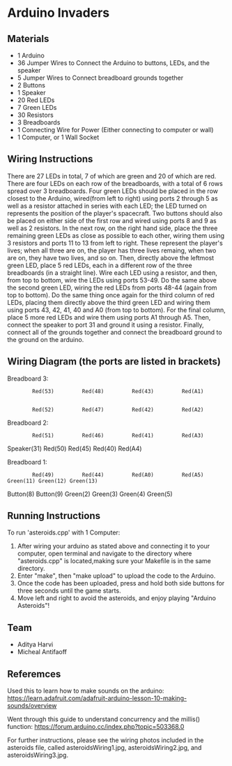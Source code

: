 # Arduino Invaders

## Materials
- 1 Arduino
- 36 Jumper Wires to Connect the Arduino to buttons, LEDs, and the speaker
- 5 Jumper Wires to Connect breadboard grounds together 
- 2 Buttons
- 1 Speaker
- 20 Red LEDs
- 7 Green LEDs
- 30 Resistors
- 3 Breadboards
- 1 Connecting Wire for Power (Either connecting to computer or wall)
- 1 Computer, or 1 Wall Socket

## Wiring Instructions
There are 27 LEDs in total, 7 of which are green and 20 of which are red. 
There are four LEDs on each row of the breadboards, with a total of 6 rows
spread over 3 breadboards. Four green LEDs should be placed in the row
closest to the Arduino, wired(from left to right) using ports 2 through 5 
as well as a resistor attached in series with each LED; the LED turned on 
represents the position of the player's spacecraft. Two buttons should also 
be placed on either side of the first row and wired using ports 8 and 9 
as well as 2 resistors. In the next row, on the right hand side, place the
three remaining green LEDs as close as possible to each other, wiring them 
using 3 resistors and ports 11 to 13 from left to right. These represent the 
player's lives; when all three are on, the player has three lives remaing, when 
two are on, they have two lives, and so on. Then, directly above the leftmost 
green LED, place 5 red LEDs, each in a different row of the three breadboards 
(in a straight line). Wire each LED using a resistor, and then, from top to 
bottom, wire the LEDs using ports 53-49. Do the same above the second green 
LED, wiring the red LEDs from ports 48-44 (again from top to bottom). Do the 
same thing once again for the third column of red LEDs, placing them directly 
above the third green LED and wiring them using ports 43, 42, 41, 40 and A0 
(from top to bottom). For the final column, place 5 more red LEDs and wire them 
using ports A1 through A5. Then, connect the speaker to port 31 and ground it 
using a resistor. Finally, connect all of the grounds together and connect the 
breadboard ground to the ground on the arduino.

## Wiring Diagram (the ports are listed in brackets)
Breadboard 3:

            Red(53)         Red(48)         Red(43)         Red(A1)


            Red(52)         Red(47)         Red(42)         Red(A2)


Breadboard 2:          

            Red(51)         Red(46)         Red(41)         Red(A3)


Speaker(31) Red(50)         Red(45)         Red(40)         Red(A4)


Breadboard 1:

            Red(49)         Red(44)         Red(A0)         Red(A5)     Green(11) Green(12) Green(13)

Button(8)                                                               Button(9)
            Green(2)        Green(3)        Green(4)        Green(5)

## Running Instructions
To run 'asteroids.cpp' with 1 Computer:
1) After wiring your arduino as stated above and connecting it to your 
computer, open terminal and navigate to the directory where "asteroids.cpp" 
is located,making sure your Makefile is in the same directory.
2) Enter "make", then "make upload" to upload the code to the Arduino.
3) Once the code has been uploaded, press and hold both side buttons
for three seconds until the game starts.
4) Move left and right to avoid the asteroids, and enjoy playing
"Arduino Asteroids"!

## Team
- Aditya Harvi
- Micheal Antifaoff

## Referemces
Used this to learn how to make sounds on the arduino:
https://learn.adafruit.com/adafruit-arduino-lesson-10-making-sounds/overview

Went through this guide to understand concurrency and the millis() function:
https://forum.arduino.cc/index.php?topic=503368.0

For further instructions, please see the wiring photos included in the asteroids
file, called asteroidsWiring1.jpg, asteroidsWiring2.jpg, and asteroidsWiring3.jpg.
